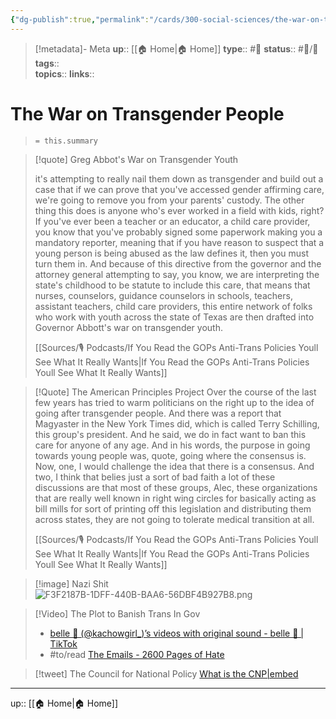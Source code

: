 ```yaml
---
{"dg-publish":true,"permalink":"/cards/300-social-sciences/the-war-on-transgender-people/","title":"The War on Transgender People"}
---
```


> [!metadata]- Meta
> **up**:: [[🏠 Home\|🏠 Home]]
> **type**:: #📝 
> **status**:: #📝/🌱 
> **tags**::  
> **topics**:: 
> **links**::


# The War on Transgender People

> `= this.summary`


> [!quote] Greg Abbot's War on Transgender Youth
> 
> it's attempting to really nail them down as transgender and build out a case that if we can prove that you've accessed gender affirming care, we're going to remove you from your parents' custody. The other thing this does is anyone who's ever worked in a field with kids, right? If you've ever been a teacher or an educator, a child care provider, you know that you've probably signed some paperwork making you a mandatory reporter, meaning that if you have reason to suspect that a young person is being abused as the law defines it, then you must turn them in. And because of this directive from the governor and the attorney general attempting to say, you know, we are interpreting the state's childhood to be statute to include this care, that means that nurses, counselors, guidance counselors in schools, teachers, assistant teachers, child care providers, this entire network of folks who work with youth across the state of Texas are then drafted into Governor Abbott's war on transgender youth.
> 
> [[Sources/🎙 Podcasts/If You Read the GOPs Anti-Trans Policies Youll See What It Really Wants\|If You Read the GOPs Anti-Trans Policies Youll See What It Really Wants]]


> [!Quote] The American Principles Project
>  Over the course of the last few years has tried to warm politicians on the right up to the idea of going after transgender people. And there was a report that Magyaster in the New York Times did, which is called Terry Schilling, this group's president. And he said, we do in fact want to ban this care for anyone of any age. And in his words, the purpose in going towards young people was, quote, going where the consensus is. Now, one, I would challenge the idea that there is a consensus. And two, I think that belies just a sort of bad faith a lot of these discussions are that most of these groups, Alec, these organizations that are really well known in right wing circles for basically acting as bill mills for sort of printing off this legislation and distributing them across states, they are not going to tolerate medical transition at all.
>  
>  [[Sources/🎙 Podcasts/If You Read the GOPs Anti-Trans Policies Youll See What It Really Wants\|If You Read the GOPs Anti-Trans Policies Youll See What It Really Wants]]


> [!image] Nazi Shit
> ![F3F2187B-1DFF-440B-BAA6-56DBF4B927B8.png](/img/user/Extras/Attachments/F3F2187B-1DFF-440B-BAA6-56DBF4B927B8.png)


> [!Video] The Plot to Banish Trans In Gov
> - [belle 💟 (@kachowgirl\_)’s videos with original sound - belle 💟 | TikTok](https://www.tiktok.com/t/ZTR7C6GrS/)
> - #to/read  [The Emails - 2600 Pages of Hate](https://maia.crimew.gay/posts/the-emails/) 


> [!tweet] The Council for National Policy
> [What is the CNP|embed](https://twitter.com/imposter_edits/status/1636808071962869773?s=61&t=gyRX2W0x81b80X8f34EMoQ)

---
up:: [[🏠 Home\|🏠 Home]]

